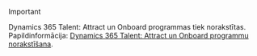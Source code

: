 > [!IMPORTANT]
> Dynamics 365 Talent: Attract un Onboard programmas tiek norakstītas. Papildinformācija: [Dynamics 365 Talent: Attract un Onboard programmu norakstīšana](https://community.dynamics.com/365/talent/b/dynamics365fortalent/posts/retiring-dynamics-365-talent-attract-and-onboard-apps).
